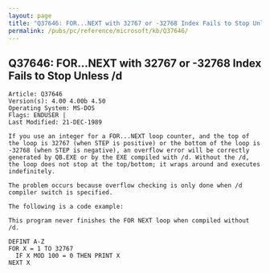 ```yaml
---
layout: page
title: "Q37646: FOR...NEXT with 32767 or -32768 Index Fails to Stop Unless /d"
permalink: /pubs/pc/reference/microsoft/kb/Q37646/
---
```


## Q37646: FOR...NEXT with 32767 or -32768 Index Fails to Stop Unless /d

	Article: Q37646
	Version(s): 4.00 4.00b 4.50
	Operating System: MS-DOS
	Flags: ENDUSER |
	Last Modified: 21-DEC-1989
	
	If you use an integer for a FOR...NEXT loop counter, and the top of
	the loop is 32767 (when STEP is positive) or the bottom of the loop is
	-32768 (when STEP is negative), an overflow error will be correctly
	generated by QB.EXE or by the EXE compiled with /d. Without the /d,
	the loop does not stop at the top/bottom; it wraps around and executes
	indefinitely.
	
	The problem occurs because overflow checking is only done when /d
	compiler switch is specified.
	
	The following is a code example:
	
	This program never finishes the FOR NEXT loop when compiled without /d.
	
	DEFINT A-Z
	FOR X = 1 TO 32767
	  IF X MOD 100 = 0 THEN PRINT X
	NEXT X
